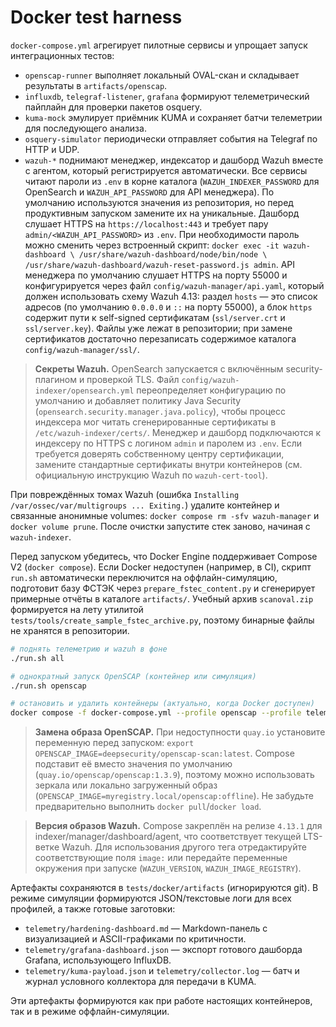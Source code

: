 # Docker test harness

`docker-compose.yml` агрегирует пилотные сервисы и упрощает запуск интеграционных тестов:

- `openscap-runner` выполняет локальный OVAL-скан и складывает результаты в `artifacts/openscap`.
- `influxdb`, `telegraf-listener`, `grafana` формируют телеметрический пайплайн для проверки пакетов osquery.
- `kuma-mock` эмулирует приёмник KUMA и сохраняет батчи телеметрии для последующего анализа.
- `osquery-simulator` периодически отправляет события на Telegraf по HTTP и UDP.
- `wazuh-*` поднимают менеджер, индексатор и дашборд Wazuh вместе с агентом, который
  регистрируется автоматически. Все сервисы читают пароли из `.env` в корне каталога
  (`WAZUH_INDEXER_PASSWORD` для OpenSearch и `WAZUH_API_PASSWORD` для API менеджера).
  По умолчанию используются значения из репозитория, но перед продуктивным запуском
  замените их на уникальные. Дашборд слушает HTTPS на `https://localhost:443` и требует
  пару `admin/<WAZUH_API_PASSWORD>` из `.env`. При необходимости пароль можно сменить
  через встроенный скрипт: `docker exec -it wazuh-dashboard \
  /usr/share/wazuh-dashboard/node/bin/node \
  /usr/share/wazuh-dashboard/wazuh-reset-password.js admin`.
  API менеджера по умолчанию слушает HTTPS на порту 55000 и конфигурируется через файл
  `config/wazuh-manager/api.yaml`, который должен использовать схему Wazuh 4.13: раздел
  `hosts` — это список адресов (по умолчанию `0.0.0.0` и `::` на порту 55000), а блок
  `https` содержит пути к self-signed сертификатам (`ssl/server.crt` и `ssl/server.key`).
  Файлы уже лежат в репозитории; при замене сертификатов достаточно перезаписать содержимое
  каталога `config/wazuh-manager/ssl/`.

> **Секреты Wazuh.** OpenSearch запускается с включённым security-плагином и проверкой TLS.
> Файл `config/wazuh-indexer/opensearch.yml` переопределяет конфигурацию по умолчанию и
> добавляет политику Java Security (`opensearch.security.manager.java.policy`), чтобы
> процесс индексера мог читать сгенерированные сертификаты в `/etc/wazuh-indexer/certs/`.
> Менеджер и дашборд подключаются к индексеру по HTTPS с логином `admin` и паролем из `.env`.
> Если требуется доверять собственному центру сертификации, замените стандартные сертификаты
> внутри контейнеров (см. официальную инструкцию Wazuh по `wazuh-cert-tool`).

  При повреждённых томах Wazuh (ошибка `Installing /var/ossec/var/multigroups ... Exiting.`)
  удалите контейнер и связанные анонимные volumes: `docker compose rm -sfv wazuh-manager`
  и `docker volume prune`. После очистки запустите стек заново, начиная с `wazuh-indexer`.

Перед запуском убедитесь, что Docker Engine поддерживает Compose V2 (`docker compose`). Если Docker недоступен (например, в CI),
скрипт `run.sh` автоматически переключится на оффлайн-симуляцию, подготовит базу ФСТЭК через `prepare_fstec_content.py` и сгенерирует примерные отчёты в каталоге `artifacts/`. Учебный архив `scanoval.zip` формируется на лету утилитой `tests/tools/create_sample_fstec_archive.py`, поэтому бинарные файлы не хранятся в репозитории.

```bash
# поднять телеметрию и wazuh в фоне
./run.sh all

# однократный запуск OpenSCAP (контейнер или симуляция)
./run.sh openscap

# остановить и удалить контейнеры (актуально, когда Docker доступен)
docker compose -f docker-compose.yml --profile openscap --profile telemetry --profile wazuh down
```

> **Замена образа OpenSCAP.** При недоступности `quay.io` установите переменную перед запуском: `export OPENSCAP_IMAGE=deepsecurity/openscap-scan:latest`. Compose подставит её вместо значения по умолчанию (`quay.io/openscap/openscap:1.3.9`), поэтому можно использовать зеркала или локально загруженный образ (`OPENSCAP_IMAGE=myregistry.local/openscap:offline`). Не забудьте предварительно выполнить `docker pull`/`docker load`.

> **Версия образов Wazuh.** Compose закреплён на релизе `4.13.1` для indexer/manager/dashboard/agent, что соответствует текущей LTS-ветке Wazuh. Для использования другого тега отредактируйте соответствующие поля `image:` или передайте переменные окружения при запуске (`WAZUH_VERSION`, `WAZUH_IMAGE_REGISTRY`).

Артефакты сохраняются в `tests/docker/artifacts` (игнорируются git). В режиме симуляции формируются JSON/текстовые логи для всех профилей, а также готовые заготовки:

- `telemetry/hardening-dashboard.md` — Markdown-панель с визуализацией и ASCII-графиками по критичности.
- `telemetry/grafana-dashboard.json` — экспорт готового дашборда Grafana, использующего InfluxDB.
- `telemetry/kuma-payload.json` и `telemetry/collector.log` — батч и журнал условного коллектора для передачи в KUMA.

Эти артефакты формируются как при работе настоящих контейнеров, так и в режиме оффлайн-симуляции.
